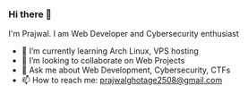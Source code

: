 ### Hi there 👋
I'm Prajwal. I am Web Developer and Cybersecurity enthusiast

- 🌱 I’m currently learning Arch Linux, VPS hosting
- 👯 I’m looking to collaborate on Web Projects
- 💬 Ask me about Web Development, Cybersecurity, CTFs
- 📫 How to reach me: prajwalghotage2508@gmail.com
